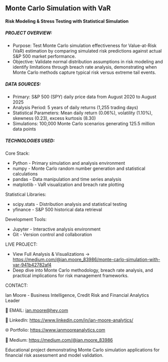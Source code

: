 ## Monte Carlo Simulation with VaR

#### Risk Modeling & Stress Testing with Statistical Simulation

##### PROJECT OVERVIEW:

- Purpose: Test Monte Carlo simulation effectiveness for Value-at-Risk (VaR) estimation by comparing simulated risk predictions against actual S&P 500 market performance.
- Objective: Validate normal distribution assumptions in risk modeling and identify limitations through breach rate analysis, demonstrating when Monte Carlo methods capture typical risk versus extreme tail events.

##### DATA SOURCES:

- Primary: S&P 500 (SPY) daily price data from August 2020 to August 2025
- Analysis Period: 5 years of daily returns (1,255 trading days)
- Statistical Parameters: Mean daily return (0.06%), volatility (1.10%), skewness (0.23), excess kurtosis (8.30)
- Simulations: 100,000 Monte Carlo scenarios generating 125.5 million data points

##### TECHNOLOGIES USED:

Core Stack:

- Python - Primary simulation and analysis environment
- numpy - Monte Carlo random number generation and statistical calculations
- pandas - Data manipulation and time series analysis
- matplotlib - VaR visualization and breach rate plotting

Statistical Libraries:

- scipy.stats - Distribution analysis and statistical testing
- yfinance - S&P 500 historical data retrieval

Development Tools:

- Jupyter - Interactive analysis environment
- Git - Version control and collaboration

LIVE PROJECT:
- View Full Analysis & Visualizations → https://medium.com/@ian.moore_83986/monte-carlo-simulation-with-var-941b42782af4
- Deep dive into Monte Carlo methodology, breach rate analysis, and practical implications for risk management frameworks.

CONTACT:

Ian Moore - Business Intelligence, Credit Risk and Financial Analytics Leader

📧 EMAIL: ian.moore@hey.com

💼 LinkedIn: https://www.linkedin.com/in/ian-moore-analytics/

🌐 Portfolio: https://www.ianmooreanalytics.com

📖 Medium: https://medium.com/@ian.moore_83986

Educational project demonstrating Monte Carlo simulation applications for financial risk assessment and model validation.